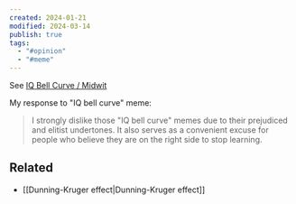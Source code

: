 ```yaml
---
created: 2024-01-21
modified: 2024-03-14
publish: true
tags:
  - "#opinion"
  - "#meme"
---
```


See [IQ Bell Curve / Midwit](https://knowyourmeme.com/memes/iq-bell-curve-midwit)

My response to "IQ bell curve" meme:
> I strongly dislike those "IQ bell curve" memes due to their prejudiced and elitist undertones. It also serves as a convenient excuse for people who believe they are on the right side to stop learning.

## Related
- [[Dunning-Kruger effect|Dunning-Kruger effect]]